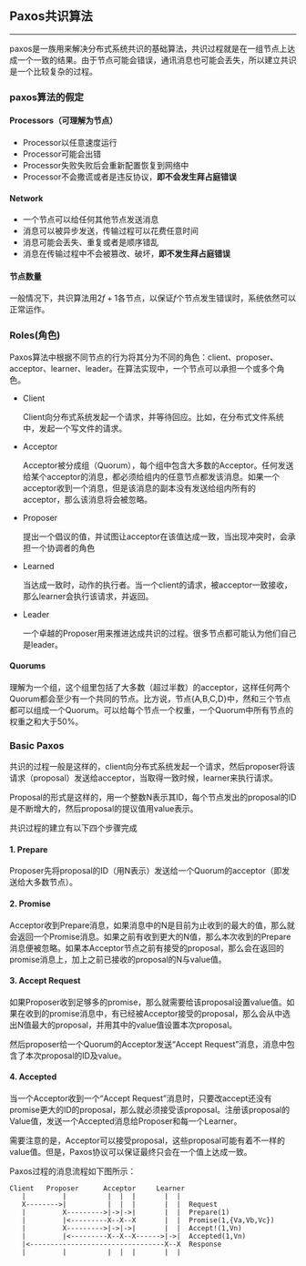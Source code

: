 ## Paxos共识算法

---
paxos是一族用来解决分布式系统共识的基础算法，共识过程就是在一组节点上达成一个一致的结果。由于节点可能会错误，通讯消息也可能会丢失，所以建立共识是一个比较复杂的过程。

### paxos算法的假定

#### Processors（可理解为节点）

+ Processor以任意速度运行
+ Processor可能会出错
+ Processor失败失败后会重新配置恢复到网络中
+ Processor不会撒谎或者是违反协议，**即不会发生拜占庭错误**

#### Network

+ 一个节点可以给任何其他节点发送消息
+ 消息可以被异步发送，传输过程可以花费任意时间
+ 消息可能会丢失、重复或者是顺序错乱
+ 消息在传输过程中不会被篡改、破坏，**即不发生拜占庭错误**

#### 节点数量

一般情况下，共识算法用$2f+1$各节点，以保证$f$个节点发生错误时，系统依然可以正常运作。

### Roles(角色)

Paxos算法中根据不同节点的行为将其分为不同的角色：client、proposer、acceptor、learner、leader。在算法实现中，一个节点可以承担一个或多个角色。

+ Client

    Client向分布式系统发起一个请求，并等待回应。比如，在分布式文件系统中，发起一个写文件的请求。

+ Acceptor

    Acceptor被分成组（Quorum），每个组中包含大多数的Acceptor。任何发送给某个acceptor的消息，都必须给组内的任意节点都发该消息。如果一个acceptor收到一个消息，但是该消息的副本没有发送给组内所有的acceptor，那么该消息将会被忽略。

+ Proposer

    提出一个倡议的值，并试图让acceptor在该值达成一致，当出现冲突时，会承担一个协调者的角色

+ Learned

    当达成一致时，动作的执行者。当一个client的请求，被acceptor一致接收，那么learner会执行该请求，并返回。

+ Leader

    一个卓越的Proposer用来推进达成共识的过程。很多节点都可能认为他们自己是leader。


####  Quorums

理解为一个组，这个组里包括了大多数（超过半数）的acceptor，这样任何两个Quorum都会至少有一个共同的节点。比方说，节点{A,B,C,D}中，然和三个节点都可以组成一个Quorum。可以给每个节点一个权重，一个Quorum中所有节点的权重之和大于50%。

### Basic Paxos

共识的过程一般是这样的，client向分布式系统发起一个请求，然后proposer将该请求（proposal）发送给acceptor，当取得一致时候，learner来执行请求。

Proposal的形式是这样的，用一个整数N表示其ID，每个节点发出的proposal的ID是不断增大的，然后proposal的提议值用value表示。

共识过程的建立有以下四个步骤完成

#### 1. Prepare

Proposer先将proposal的ID（用N表示）发送给一个Quorum的acceptor（即发送给大多数节点）。

#### 2. Promise

Acceptor收到Prepare消息，如果消息中的N是目前为止收到的最大的值，那么就会返回一个Promise消息。如果之前有收到更大的N值，那么本次收到的Prepare消息便被忽略。如果本Acceptor节点之前有接受的proposal，那么会在返回的promise消息上，加上之前已接收的proposal的N与value值。

#### 3. Accept Request

如果Proposer收到足够多的promise，那么就需要给该proposal设置value值。如果在收到的promise消息中，有已经被Acceptor接受的proposal，那么会从中选出N值最大的proposal，并用其中的value值设置本次proposal。

然后proposer给一个Quorum的Acceptor发送“Accept Request”消息，消息中包含了本次proposal的ID及value。

#### 4. Accepted

当一个Acceptor收到一个“Accept Request”消息时，只要改accept还没有promise更大的ID的proposal，那么就必须接受该proposal。注册该proposal的Value值，发送一个Accepted消息给Proposer和每一个Learner。

需要注意的是，Acceptor可以接受proposal，这些proposal可能有着不一样的value值。但是，Paxos协议可以保证最终只会在一个值上达成一致。

Paxos过程的消息流程如下图所示：

```
Client   Proposer      Acceptor     Learner
   |         |          |  |  |       |  |
   X-------->|          |  |  |       |  |  Request
   |         X--------->|->|->|       |  |  Prepare(1)
   |         |<---------X--X--X       |  |  Promise(1,{Va,Vb,Vc})
   |         X--------->|->|->|       |  |  Accept!(1,Vn)
   |         |<---------X--X--X------>|->|  Accepted(1,Vn)
   |<---------------------------------X--X  Response
   |         |          |  |  |       |  |
```




